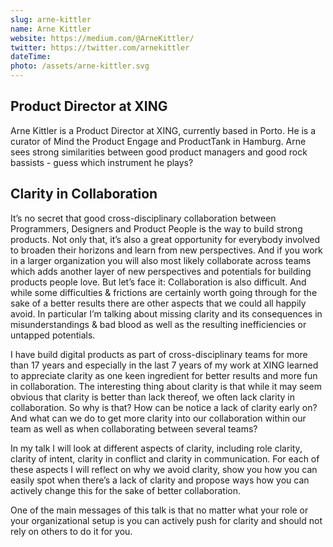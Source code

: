 ```yaml
---
slug: arne-kittler
name: Arne Kittler
website: https://medium.com/@ArneKittler/
twitter: https://twitter.com/arnekittler
dateTime:
photo: /assets/arne-kittler.svg
---
```


## Product Director at XING

Arne Kittler is a Product Director at XING, currently based in Porto. He is a curator of Mind the Product Engage and ProductTank in Hamburg. Arne sees strong similarities between good product managers and good rock bassists - guess which instrument he plays?

## Clarity in Collaboration

It’s no secret that good cross-disciplinary collaboration between Programmers, Designers and Product People is the way to build strong products. Not only that, it’s also a great opportunity for everybody involved to broaden their horizons and learn from new perspectives. And if you work in a larger organization you will also most likely collaborate across teams which adds another layer of new perspectives and potentials for building products people love. But let’s face it: Collaboration is also difficult. And while some difficulties & frictions are certainly worth going through for the sake of a better results there are other aspects that we could all happily avoid. In particular I’m talking about missing clarity and its consequences in misunderstandings & bad blood as well as the resulting inefficiencies or untapped potentials.

I have build digital products as part of cross-disciplinary teams for more than 17 years and especially in the last 7 years of my work at XING learned to appreciate clarity as one keen ingredient for better results and more fun in collaboration. The interesting thing about clarity is that while it may seem obvious that clarity is better than lack thereof, we often lack clarity in collaboration. So why is that? How can be notice a lack of clarity early on? And what can we do to get more clarity into our collaboration within our team as well as when collaborating between several teams?

In my talk I will look at different aspects of clarity, including role clarity, clarity of intent, clarity in conflict and clarity in communication. For each of these aspects I will reflect on why we avoid clarity, show you how you can easily spot when there’s a lack of clarity and propose ways how you can actively change this for the sake of better collaboration.

One of the main messages of this talk is that no matter what your role or your organizational setup is you can actively push for clarity and should not rely on others to do it for you.
